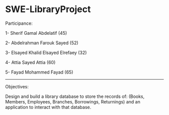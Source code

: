 # SWE-LibraryProject



Participance:
  
1-	Sherif Gamal Abdelatif (45)

2-	Abdelrahman Farouk Sayed (52)

3-	Elsayed Khalid Elsayed Elrefaey (32)

4-	Attia Sayed Attia (60)

5-	Fayad Mohammed Fayad (65)


_________________________________________________________________________



Objectives:

Design and build a library database to store the records of: 
(Books, Members, Employees, Branches, Borrowings, Returnings) and an application to interact with that database.
